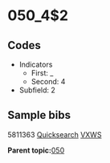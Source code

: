 # 050\_4$2

## Codes

-   Indicators
    -   First: \_
    -   Second: 4
-   Subfield: 2

## Sample bibs

5811363 [Quicksearch](https://search.library.yale.edu/catalog/5811363) [VXWS](http://prodorbis.library.yale.edu:7014/vxws/GetHoldingsService?bibId=5811363)

**Parent topic:**[050](../../tags/050/050.md)

